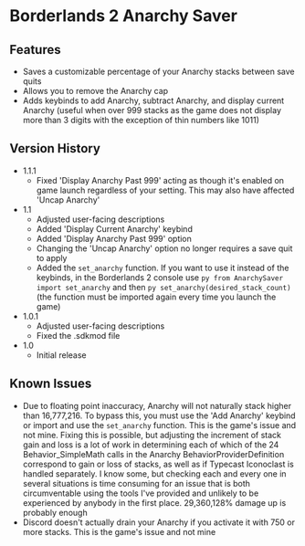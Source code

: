 # Borderlands 2 Anarchy Saver

## Features
- Saves a customizable percentage of your Anarchy stacks between save quits
- Allows you to remove the Anarchy cap
- Adds keybinds to add Anarchy, subtract Anarchy, and display current Anarchy (useful when over 999 stacks as the game does not display more than 3 digits with the exception of thin numbers like 1011)


## Version History
- 1.1.1
    - Fixed 'Display Anarchy Past 999' acting as though it's enabled on game launch regardless of your setting. This may also have affected 'Uncap Anarchy'
- 1.1
    - Adjusted user-facing descriptions
    - Added 'Display Current Anarchy' keybind 
    - Added 'Display Anarchy Past 999' option
    - Changing the 'Uncap Anarchy' option no longer requires a save quit to apply
    - Added the `set_anarchy` function. If you want to use it instead of the keybinds, in the Borderlands 2 console use `py from AnarchySaver import set_anarchy` and then `py set_anarchy(desired_stack_count)` (the function must be imported again every time you launch the game)
- 1.0.1
    - Adjusted user-facing descriptions
    - Fixed the .sdkmod file
- 1.0
    - Initial release


## Known Issues
- Due to floating point inaccuracy, Anarchy will not naturally stack higher than 16,777,216. To bypass this, you must use the 'Add Anarchy' keybind or import and use the `set_anarchy` function. This is the game's issue and not mine. Fixing this is possible, but adjusting the increment of stack gain and loss is a lot of work in determining each of which of the 24 Behavior_SimpleMath calls in the Anarchy BehaviorProviderDefinition correspond to gain or loss of stacks, as well as if Typecast Iconoclast is handled separately. I know some, but checking each and every one in several situations is time consuming for an issue that is both circumventable using the tools I've provided and unlikely to be experienced by anybody in the first place. 29,360,128% damage up is probably enough
- Discord doesn't actually drain your Anarchy if you activate it with 750 or more stacks. This is the game's issue and not mine